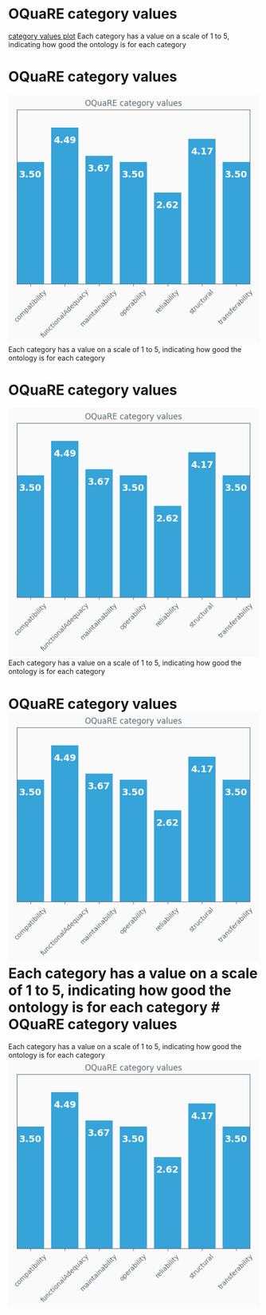 # OQuaRE category values
[category values plot](ontologyAGROcategory_values.png)
Each category has a value on a scale of 1 to 5, indicating how good the ontology is for each category
# OQuaRE category values
![category values plot](ontologyAGROcategory_values.png)
Each category has a value on a scale of 1 to 5, indicating how good the ontology is for each category
# OQuaRE category values
![category values plot](ontologyAGROcategory_values.png)
Each category has a value on a scale of 1 to 5, indicating how good the ontology is for each category
# OQuaRE category values  ![category values plot](ontologyAGROcategory_values.png)  Each category has a value on a scale of 1 to 5, indicating how good the ontology is for each category  # OQuaRE category values
Each category has a value on a scale of 1 to 5, indicating how good the ontology is for each category
![category values plot](ontologyAGROcategory_values.png)